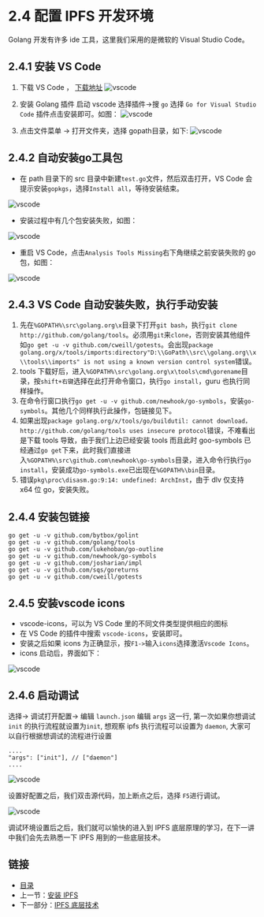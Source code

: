 # 2.4 配置 IPFS 开发环境

Golang 开发有许多 ide 工具，这里我们采用的是微软的 Visual Studio Code。

## 2.4.1 安装 VS Code

1. 下载 VS Code ， [下载地址](https://code.visualstudio.com/)
![vscode](images/2.0-vscode.png)
2. 安装 Golang 插件 
启动 vscode 选择插件->搜 `go` 选择 `Go for Visual Studio Code` 插件点击安装即可。如图： 
![vscode](images/2.0-vscode2.png)

3. 点击文件菜单 -> 打开文件夹，选择 gopath目录，如下:
![vscode](images/2.0-vscode3.png)

## 2.4.2 自动安装go工具包

+ 在 path 目录下的 src 目录中新建`test.go`文件，然后双击打开，VS Code 会提示安装`gopkgs`，选择`Install all`，等待安装结束。

![vscode](images/2.0-vscode4.png)

+ 安装过程中有几个包安装失败，如图：

![vscode](images/2.0-vscode5.png)

+ 重启 VS Code，点击`Analysis Tools Missing`右下角继续之前安装失败的 go 包，如图：

![vscode](images/2.0-vscode6.png)

## 2.4.3 VS Code 自动安装失败，执行手动安装

1. 先在`%GOPATH%\src\golang.org\x`目录下打开`git bash`，执行`git clone http://github.com/golang/tools`。必须用`git`来`clone`，否则安装其他组件如`go get -u -v github.com/cweill/gotests`。会出现`package golang.org/x/tools/imports:directory"D:\\GoPath\\src\\golang.org\\x\\tools\\imports" is not using a known version control system`错误。
2. tools 下载好后，进入`%GOPATH%\src\golang.org\x\tools\cmd\gorename`目录，按`shift+右键`选择在此打开命令窗口，执行`go install`，guru 也执行同样操作。
3. 在命令行窗口执行`go get -u -v github.com/newhook/go-symbols`，安装`go-symbols`。其他几个同样执行此操作，包链接见下。
4. 如果出现`package golang.org/x/tools/go/buildutil: cannot download，http://github.com/golang/tools uses insecure protocol`错误，不难看出是下载 tools 导致，由于我们上边已经安装 tools 而且此时 goo-symbols 已经通过`go get`下来，此时我们直接进入`%GOPATH%\src\github.com\newhook\go-symbols`目录，进入命令行执行`go install`，安装成功`go-symbols.exe`已出现在`%GOPATH%\bin`目录。
5. 错误`pkg\proc\disasm.go:9:14: undefined: ArchInst`，由于 dlv 仅支持 x64 位 go，安装失败。

## 2.4.4 安装包链接
	
	go get -u -v github.com/bytbox/golint 
	go get -u -v github.com/golang/tools 
	go get -u -v github.com/lukehoban/go-outline 
	go get -u -v github.com/newhook/go-symbols 
	go get -u -v github.com/josharian/impl 
	go get -u -v github.com/sqs/goreturns 
	go get -u -v github.com/cweill/gotests

## 2.4.5 安装vscode icons

+ vscode-icons，可以为 VS Code 里的不同文件类型提供相应的图标
+ 在 VS Code 的插件中搜索 `vscode-icons`，安装即可。
+ 安装之后如果 icons 为正确显示，按`F1->`输入`icons`选择激活`Vscode Icons`。
+ icons 启动后，界面如下： 

![vscode](images/2.0-vscode7.png)


## 2.4.6 启动调试

选择-> 调试打开配置-> 编辑 `launch.json` 编辑 `args` 这一行, 第一次如果你想调试 `init` 的执行流程就设置为`init`, 想观察 ipfs 执行流程可以设置为 `daemon`, 大家可以自行根据想调试的流程进行设置

    ....
	"args": ["init"], // ["daemon"]
    ....


![vscode](images/2.0-vscode8.png)


设置好配置之后，我们双击源代码，加上断点之后，选择 `F5`进行调试。

![vscode](images/2.0-vscode9.png)


调试环境设置后之后，我们就可以愉快的进入到 IPFS 底层原理的学习，在下一讲中我们会先去熟悉一下 IPFS 用到的一些底层技术。


## 链接

- [目录](SUMMARY.md)
- 上一节：[安装 IPFS](02.3.md)
- 下一部分：[IPFS 底层技术](03.1.md)